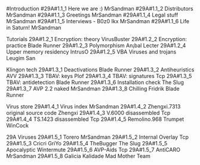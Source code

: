 #Introduction
#29A#1.1_1 Here we are :)	MrSandman
#29A#1.1_2 Distributors	MrSandman
#29A#1.1_3 Greetings	MrSandman
#29A#1.1_4 Legal stuff	MrSandman
#29A#1.1_5 Interviews - B0z0 Ikx	MrSandman
#29A#1.1_6 Life in Saturn!	MrSandman


Tutorials
29A#1.2_1 Encryption: theory	VirusBuster
29A#1.2_2 Encryption: practice	Blade Runner
29A#1.2_3 Polymorphism	An¡bal Lecter
29A#1.2_4 Upper memory residency	IntrusO
29A#1.2_5 VBA Viruses and trojans	Leugim San


Klingon tech
29A#1.3_1 Deactivations	Blade Runner
29A#1.3_2 Antiheuristics	AVV
29A#1.3_3 TBAV: keys	Plof
29A#1.3_4 TBAV: signatures	Tcp
29A#1.3_5 TBAV: antidetection	Blade Runner
29A#1.3_6 Installation check	The Slug
29A#1.3_7 AVP 2.2 naked	MrSandman
29A#1.3_8 Chilling Fridrik	Blade Runner


Virus store
29A#1.4_1 Virus index	MrSandman
29A#1.4_2 Zhengxi.7313 original source code	Zhengxi
29A#1.4_3 V.6000 disassembled	Tcp
29A#1.4_4 TS.1423 disassembled	Tcp
29A#1.4_5 Remolino.968	Trumpet WinCock


29A Viruses
29A#1.5_1 Torero	MrSandman
29A#1.5_2 Internal Overlay	Tcp
29A#1.5_3 Cricri	GriYo
29A#1.5_4 TheBugger	The Slug
29A#1.5_5 Apocalyptic	Wintermute
29A#1.5_6 AVP-Aids	Tcp
29A#1.5_7 AntiCARO	MrSandman
29A#1.5_8 Galicia Kalidade	Mad Mother Team

